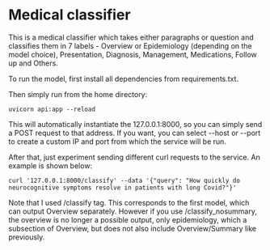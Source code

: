 # Medical classifier

This is a medical classifier which takes either paragraphs or question
and classifies them in 7 labels - Overview or Epidemiology (depending on the model choice), 
Presentation, Diagnosis, Management, Medications, Follow up and Others.

To run the model, first install all dependencies from requirements.txt.

Then simply run from the home directory:
```
uvicorn api:app --reload
```
This will automatically instantiate the 127.0.0.1:8000, so you can simply send a POST request
to that address. If you want, you can select --host or --port to create a custom IP and port from
which the service will be run. 

After that, just experiment sending different curl requests to the service.
An example is shown below:
```
curl '127.0.0.1:8000/classify' --data '{"query": "How quickly do neurocognitive symptoms resolve in patients with long Covid?"}'
```
Note that I used /classify tag. This corresponds to the first model, which can output Overview separately. 
However if you use /classify_nosummary, the overview is no longer a possible output, only epidemiology, which a
subsection of Overview, but does not also include Overview/Summary like previously.
